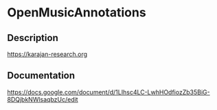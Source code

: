 # OpenMusicAnnotations

## Description
https://karajan-research.org

## Documentation
https://docs.google.com/document/d/1LIhsc4LC-LwhHOdfiozZb35BiG-8DQjbkNWlsaqbzUc/edit

